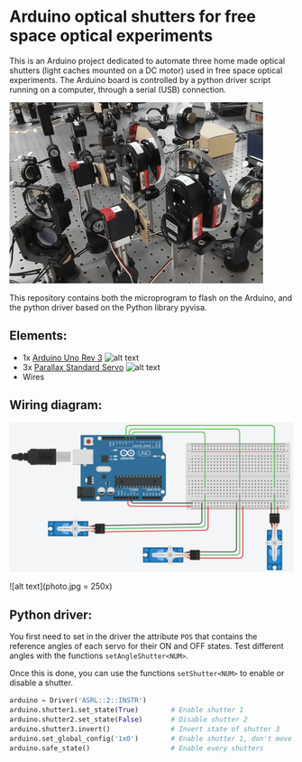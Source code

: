 # Arduino optical shutters for free space optical experiments

This is an Arduino project dedicated to automate three home made optical shutters (light caches mounted on a DC motor) used in free space optical experiments. The Arduino board is controlled by a python driver script running on a computer, through a serial (USB) connection.

![](shutters.gif)

This repository contains both the microprogram to flash on the Arduino, and the python driver based on the Python library pyvisa.

## Elements:
- 1x [Arduino Uno Rev 3](https://store.arduino.cc/arduino-uno-rev3) 
![alt text](https://store-cdn.arduino.cc/uni/catalog/product/cache/1/image/500x375/f8876a31b63532bbba4e781c30024a0a/a/0/a000066_iso_3.jpg)
- 3x [Parallax Standard Servo](https://www.parallax.com/product/900-00005)
![alt text](https://www.parallax.com/sites/default/files/styles/mid-sized-product/public/900-00005.png)
- Wires

## Wiring diagram:

![alt text](scheme.png)

![alt text](photo.jpg = 250x)


## Python driver:

You first need to set in the driver the attribute `POS` that contains the reference angles of each servo for their ON and OFF states. Test different angles with the functions `setAngleShutter<NUM>`.

Once this is done, you can use the functions `setShutter<NUM>` to enable or disable a shutter.

``` python
arduino = Driver('ASRL::2::INSTR')
arduino.shutter1.set_state(True)        # Enable shutter 1
arduino.shutter2.set_state(False)       # Disable shutter 2
arduino.shutter3.invert()               # Invert state of shutter 3
arduino.set_global_config('1x0')        # Enable shutter 1, don't move shutter 2, disable shutter 3
arduino.safe_state()                    # Enable every shutters
```
